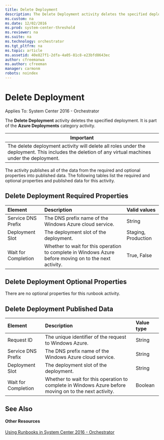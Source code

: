 ```yaml
---
title: Delete Deployment
description: The Delete Deployment activity deletes the specified deployment.
ms.custom: na
ms.date: 12/02/2016
ms.prod: system-center-threshold
ms.reviewer: na
ms.suite: na
ms.technology: orchestrator
ms.tgt_pltfrm: na
ms.topic: article
ms.assetid: 40e827f1-2dfa-4a05-81c8-e23bfd8643ec
author: cfreemanwa
ms.author: cfreeman
manager: carmonm
robots: noindex
---
```

Delete Deployment
=================

Applies To: System Center 2016 - Orchestrator

The **Delete Deployment** activity deletes the specified deployment. It is part of the **Azure Deployments** category activity.

| Important   |
|-----------------------------------------------------------------------------------------------------------------------------------------------------|
| The delete deployment activity will delete all roles under the deployment. This includes the deletion of any virtual machines under the deployment. |

The activity publishes all of the data from the required and optional properties into published data. The following tables list the required and optional properties and published data for this activity.

Delete Deployment Required Properties
-------------------------------------

| **Element**   | **Description**   | **Valid values**   |
|:---|:---|:---|
| Service DNS Prefix  | The DNS prefix name of the Windows Azure cloud service.   | String   |
| Deployment Slot   | The deployment slot of the deployment.   | Staging, Production |
| Wait for Completion | Whether to wait for this operation to complete in Windows Azure before moving on to the next activity. | True, False   |

Delete Deployment Optional Properties
-------------------------------------

There are no optional properties for this runbook activity.

Delete Deployment Published Data
--------------------------------

| **Element**   | **Description**   | **Value type** |
|:---|:---|:---|
| Request ID   | The unique identifier of the request to Windows Azure.   | String   |
| Service DNS Prefix  | The DNS prefix name of the Windows Azure cloud service.   | String   |
| Deployment Slot   | The deployment slot of the deployment.   | String   |
| Wait for Completion | Whether to wait for this operation to complete in Windows Azure before moving on to the next activity. | Boolean   |

See Also
--------

#### Other Resources

[Using Runbooks in System Center 2016 - Orchestrator](https://technet.microsoft.com/en-us/library/hh403791.aspx)

